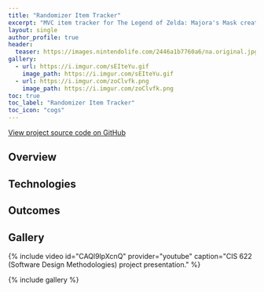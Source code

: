 ```yaml
---
title: "Randomizer Item Tracker"
excerpt: "MVC item tracker for The Legend of Zelda: Majora's Mask created using Java."
layout: single
author_profile: true
header:
  teaser: https://images.nintendolife.com/2446a1b7760a6/na.original.jpg
gallery:
  - url: https://i.imgur.com/sEIteYu.gif
    image_path: https://i.imgur.com/sEIteYu.gif
  - url: https://i.imgur.com/zoClvfk.png
    image_path: https://i.imgur.com/zoClvfk.png
toc: true
toc_label: "Randomizer Item Tracker"
toc_icon: "cogs"
---
```


[View project source code on GitHub](https://github.com/griesenj/ZeldaTracker)

## Overview

## Technologies

## Outcomes

## Gallery

{% include video id="CAQl9lpXcnQ" provider="youtube" caption="CIS 622 (Software Design Methodologies) project presentation." %}

{% include gallery %}
